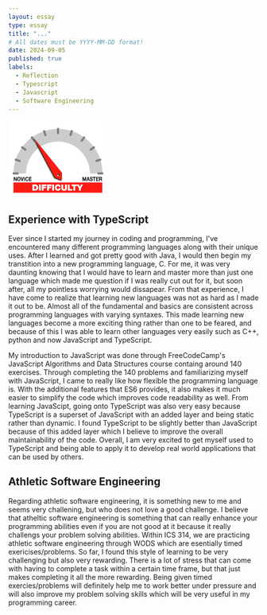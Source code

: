 ```yaml
---
layout: essay
type: essay
title: "..."
# All dates must be YYYY-MM-DD format!
date: 2024-09-05
published: true
labels:
  - Reflection
  - Typescript
  - Javascript
  - Software Engineering
---
```


<img width="200px" class="rounded float-start pe-4" src="../img/difficulty/degree_difficulty.jpg">

## Experience with TypeScript

Ever since I started my journey in coding and programming, I've encountered many different programming languages along with their unique uses. After I learned and got pretty good with Java, I would then begin my transtition into a new programming language, C. For me, it was very daunting knowing that I would have to learn and master more than just one language which made me question if I was really cut out for it, but soon after, all my pointless worrying would dissapear. From that experience, I have come to realize that learning new languages was not as hard as I made it out to be. Almost all of the fundamental and basics are consistent across programming languages with varying syntaxes. This made learning new languages become a more exciting thing rather than one to be feared, and because of this I was able to learn other languages very easily such as C++, python and now JavaScript and TypeScript. 

My introduction to JavaScript was done through FreeCodeCamp's JavaScript Algorithms and Data Structures course containg around 140 exercises. Through completing the 140 problems and familiarizing myself with JavaScript, I came to really like how flexible the programming language is. With the additional features that ES6 provides, it also makes it much easier to simplify the code which improves code readability as well. From learning JavaScipt, going onto TypeScript was also very easy because TypeScript is a superset of JavaScript with an added layer and being static rather than dynamic. I found TypeScript to be slightly better than JavaScript because of this added layer which I believe to improve the overall maintainability of the code. Overall, I am very excited to get myself used to TypeScript and being able to apply it to develop real world applications that can be used by others. 

## Athletic Software Engineering

Regarding athletic software engineering, it is something new to me and seems very challening, but who does not love a good challenge. I believe that atheltic software engineering is something that can really enhance your programming abilities even if you are not good at it because it really challengs your problem solving abilities. Within ICS 314, we are practicing athletic software engineering through WODS which are esentially timed exericises/problems. So far, I found this style of learning to be very challenging but also very rewarding. There is a lot of stress that can come with having to complete a task within a certain time frame, but that just makes completing it all the more rewarding. Being given timed exercies/problems will definitely help me to work better under pressure and will also improve my problem solving skills which will be very useful in my programming career. 




